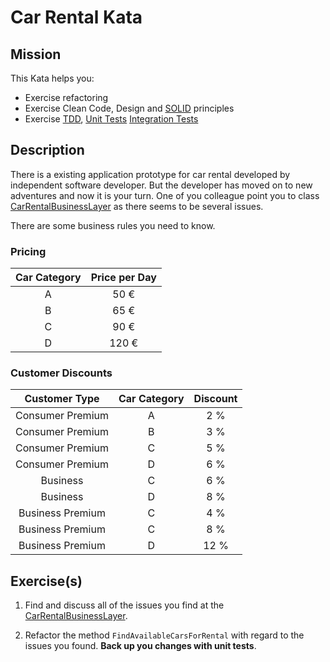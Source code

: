 # Car Rental Kata

## Mission

This Kata helps you:
* Exercise refactoring
* Exercise Clean Code, Design and [SOLID](https://en.wikipedia.org/wiki/SOLID_(object-oriented_design)) principles
* Exercise [TDD](https://en.wikipedia.org/wiki/Test-driven_development), [Unit Tests](https://en.wikipedia.org/wiki/Unit_testing) [Integration Tests](https://www.youtube.com/watch?v=vqAaMVoKz1c)

## Description

There is a existing application prototype for car rental developed by independent software developer. But the developer has moved on to new adventures and now it is your turn. One of you colleague point you to class [CarRentalBusinessLayer][CarRentalBusinessLayer] as there seems to be several issues.

There are some business rules you need to know.

### Pricing

|Car Category|Price per Day|
|:-:|:-:|
|A|50 €|
|B|65 €|
|C|90 €|
|D|120 €|

### Customer Discounts

Customer Type|Car Category|Discount|
|:-:|:-:|:-:|
|Consumer Premium|A|2 %|
|Consumer Premium|B|3 %|
|Consumer Premium|C|5 %|
|Consumer Premium|D|6 %|
|Business|C|6 %|
|Business|D|8 %|
|Business Premium|C|4 %|
|Business Premium|C|8 %|
|Business Premium|D|12 %|

## Exercise(s)

1. Find and discuss all of the issues you find at the [CarRentalBusinessLayer][CarRentalBusinessLayer].

2. Refactor the method ```FindAvailableCarsForRental``` with regard to the issues you found.  **Back up you changes with unit tests**.

[CarRentalBusinessLayer]:CarRental.BusinessLayer/CarRentalBusinessLayer.cs